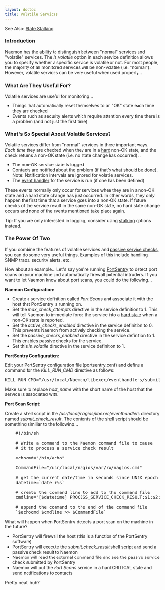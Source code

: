 ```yaml
---
layout: doctoc
title: Volatile Services
---
```



<span class="glyphicon glyphicon-arrow-right"></span> See Also: <a href="stalking.html">State Stalking</a>

### Introduction

Naemon has the ability to distinguish between "normal" services and "volatile" services.  The <i>is_volatile</i> option in each service definition allows you to specify whether a specific service is volatile or not.  For most people, the majority of all monitored services will be non-volatile (i.e. "normal").  However, volatile services can be very useful when used properly...

### What Are They Useful For?

Volatile services are useful for monitoring...

<ul>
<li>Things that automatically reset themselves to an "OK" state each time they are checked
<li>Events such as security alerts which require attention every time there is a problem (and not just the first time)
</ul>

### What's So Special About Volatile Services?

Volatile services differ from "normal" services in three important ways.  <i>Each time</i> they are checked when they are in a <a href="statetypes.html">hard</a> non-OK state, and the check returns a non-OK state (i.e. no state change has occurred)...

<ul>
<li>The non-OK service state is logged
<li>Contacts are notified about the problem (if that's <a href="notifications.html">what should be done</a>).  Note: Notification intervals are ignored for volatile services.
<li>The <a href="eventhandlers.html">event handler</a> for the service is run (if one has been defined)
</ul>

These events normally only occur for services when they are in a non-OK state and a hard state change has just occurred.  In other words, they only happen the first time that a service goes into a non-OK state.  If future checks of the service result in the same non-OK state, no hard state change occurs and none of the events mentioned take place again.

<span class="glyphicon glyphicon-thumbs-up"></span> Tip:  If you are only interested in logging, consider using <a href="stalking.html">stalking</a> options instead.

### The Power Of Two

If you combine the features of volatile services and <a href="passivechecks.html">passive service checks</a>, you can do some very useful things.  Examples of this include handling SNMP traps, security alerts, etc.

How about an example... Let's say you're running <a href="http://sourceforge.net/projects/sentrytools/">PortSentry</a> to detect port scans on your machine and automatically firewall potential intruders.  If you want to let Naemon know about port scans, you could do the following...

<b>Naemon Configuration:</b>

<ul>
<li>Create a service definition called <i>Port Scans</i> and associate it with the host that PortSentry is running on.
<li>Set the <i>max_check_attempts</i> directive in the service definition to 1.  This will tell Naemon to immediate force the service into a <a href="statetypes.html">hard state</a> when a non-OK state is reported.
<li>Set the <i>active_checks_enabled</i> directive in the service definition to 0. This prevents Naemon from actively checking the service.
<li>Set the <i>passive_checks_enabled</i> directive in the service definition to 1. This enables passive checks for the service.
<li>Set this <i>is_volatile</i> directive in the service definition to 1.</li>
</ul>

<b>PortSentry Configuration:</b>

Edit your PortSentry configuration file (portsentry.conf) and define a command for the <i>KILL_RUN_CMD</i> directive as follows:

<pre>
KILL_RUN_CMD="/usr/local/Naemon/libexec/eventhandlers/submit_check_result host_name 'Port Scans' 2 'Port scan from host $TARGET$ on port $PORT$.  Host has been firewalled.'"
</pre>

Make sure to replace <i>host_name</i> with the short name of the host that the service is associated with.

<b>Port Scan Script:</b>

Create a shell script in the <i>/usr/local/nagios/libexec/eventhandlers</i> directory named <i>submit_check_result</i>.  The contents of the shell script should be something similiar to the following...

<pre>
	#!/bin/sh
 
	# Write a command to the Naemon command file to cause
	# it to process a service check result
 
	echocmd="/bin/echo"
 
	CommandFile="/usr/local/nagios/var/rw/nagios.cmd"
 
	# get the current date/time in seconds since UNIX epoch
	datetime=`date +%s`
 
	# create the command line to add to the command file
	cmdline="[$datetime] PROCESS_SERVICE_CHECK_RESULT;$1;$2;$3;$4"
 
	# append the command to the end of the command file
	`$echocmd $cmdline >> $CommandFile`
</pre>

What will happen when PortSentry detects a port scan on the machine in the future?

<ul>
<li>PortSentry will firewall the host (this is a function of the PortSentry software)
<li>PortSentry will execute the <i>submit_check_result</i> shell script and send a passive check result to Naemon
<li>Naemon will read the external command file and see the passive service check submitted by PortSentry
<li>Naemon will put the <i>Port Scans</i> service in a hard CRITICAL state and send notifications to contacts 
</ul>

Pretty neat, huh?

